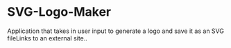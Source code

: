 # SVG-Logo-Maker
Application that takes in user input to generate a logo and save it as an SVG fileLinks to an external site.. 
